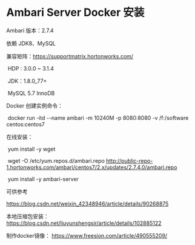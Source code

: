# Ambari Server Docker 安装

Ambari 版本：2.7.4

依赖 JDK8、MySQL

兼容矩阵：https://supportmatrix.hortonworks.com/

​	HDP : 3.0.0 ~ 3.1.4

​	JDK：1.8.0_77+

​    MySQL 5.7 InnoDB



Docker 创建实例命令：

​    docker run -itd --name ambari -m 10240M -p 8080:8080 -v /f:/software centos:centos7



在线安装：

​    yum install -y wget

​    wget -O /etc/yum.repos.d/ambari.repo http://public-repo-1.hortonworks.com/ambari/centos7/2.x/updates/2.7.4.0/ambari.repo

​    yum install -y ambari-server



可供参考

https://blog.csdn.net/weixin_42348946/article/details/90268875

本地压缩包安装： https://blog.csdn.net/liuyunshengsir/article/details/102885122

制作docker镜像： https://www.freesion.com/article/490555209/

